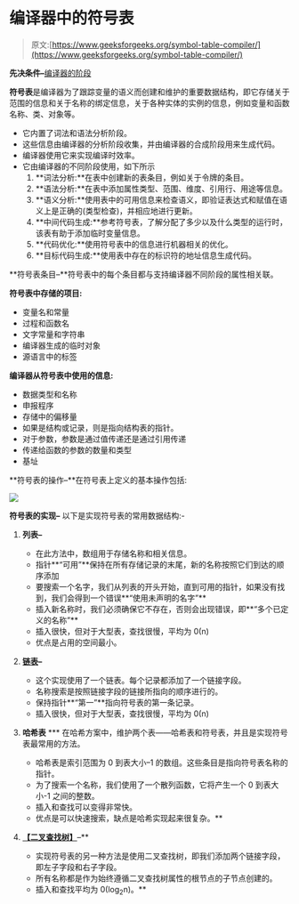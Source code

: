 # 编译器中的符号表

> 原文:[https://www.geeksforgeeks.org/symbol-table-compiler/](https://www.geeksforgeeks.org/symbol-table-compiler/)

**先决条件–**[编译器的阶段](https://www.geeksforgeeks.org/compiler-design-phases-compiler/)

**符号表**是编译器为了跟踪变量的语义而创建和维护的重要数据结构，即它存储关于范围的信息和关于名称的绑定信息，关于各种实体的实例的信息，例如变量和函数名称、类、对象等。

*   它内置了词法和语法分析阶段。
*   这些信息由编译器的分析阶段收集，并由编译器的合成阶段用来生成代码。
*   编译器使用它来实现编译时效率。
*   它由编译器的不同阶段使用，如下所示
    1.  **词法分析:**在表中创建新的表条目，例如关于令牌的条目。
    2.  **语法分析:**在表中添加属性类型、范围、维度、引用行、用途等信息。
    3.  **语义分析:**使用表中的可用信息来检查语义，即验证表达式和赋值在语义上是正确的(类型检查)，并相应地进行更新。
    4.  **中间代码生成:**参考符号表，了解分配了多少以及什么类型的运行时，该表有助于添加临时变量信息。
    5.  **代码优化:**使用符号表中的信息进行机器相关的优化。
    6.  **目标代码生成:**使用表中存在的标识符的地址信息生成代码。

**符号表条目–**符号表中的每个条目都与支持编译器不同阶段的属性相关联。

**符号表中存储的项目:**

*   变量名和常量
*   过程和函数名
*   文字常量和字符串
*   编译器生成的临时对象
*   源语言中的标签

**编译器从符号表中使用的信息:**

*   数据类型和名称
*   申报程序
*   存储中的偏移量
*   如果是结构或记录，则是指向结构表的指针。
*   对于参数，参数是通过值传递还是通过引用传递
*   传递给函数的参数的数量和类型
*   基址

**符号表的操作–**在符号表上定义的基本操作包括:

![](img/e0b66a00df56e4f332b469fc5e3f61e8.png)

**符号表的实现–**
以下是实现符号表的常用数据结构:-

1.  **列表–**
    *   在此方法中，数组用于存储名称和相关信息。
    *   指针**“可用”**保持在所有存储记录的末尾，新的名称按照它们到达的顺序添加
    *   要搜索一个名字，我们从列表的开头开始，直到可用的指针，如果没有找到，我们会得到一个错误**“使用未声明的名字”**
    *   插入新名称时，我们必须确保它不存在，否则会出现错误，即**“多个已定义的名称”**
    *   插入很快，但对于大型表，查找很慢，平均为 0(n)
    *   优点是占用的空间最小。
2.  [**链表**](https://www.geeksforgeeks.org/data-structures/linked-list/)**–**
    *   这个实现使用了一个链表。每个记录都添加了一个链接字段。
    *   名称搜索是按照链接字段的链接所指向的顺序进行的。
    *   保持指针**“第一”**指向符号表的第一条记录。
    *   插入很快，但对于大型表，查找很慢，平均为 0(n)
3.  **哈希表** ***   在哈希方案中，维护两个表——哈希表和符号表，并且是实现符号表最常用的方法。
    *   哈希表是索引范围为 0 到表大小–1 的数组。这些条目是指向符号表名称的指针。
    *   为了搜索一个名称，我们使用了一个散列函数，它将产生一个 0 到表大小-1 之间的整数。
    *   插入和查找可以变得非常快。
    *   优点是可以快速搜索，缺点是哈希实现起来很复杂。** 
4.  **[**【二叉查找树】**](https://www.geeksforgeeks.org/binary-search-tree-data-structure/)**–**

    *   实现符号表的另一种方法是使用二叉查找树，即我们添加两个链接字段，即左子字段和右子字段。
    *   所有名称都是作为始终遵循二叉查找树属性的根节点的子节点创建的。
    *   插入和查找平均为 0(log<sub>2</sub>n)。**